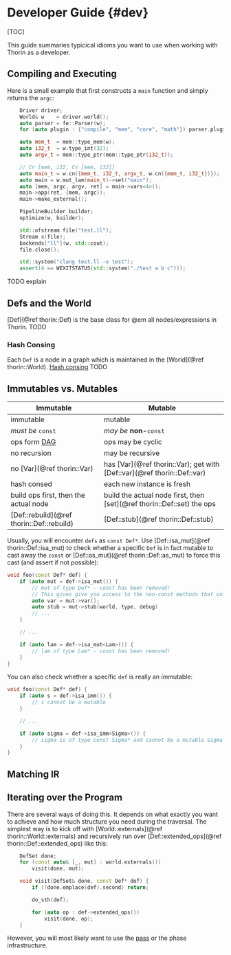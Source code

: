 # Developer Guide {#dev}

[TOC]

This guide summaries typicical idioms you want to use when working with Thorin as a developer.

## Compiling and Executing

Here is a small example that first constructs a `main` function and simply returns the `argc`:
```cpp
    Driver driver;
    World& w    = driver.world();
    auto parser = fe::Parser(w);
    for (auto plugin : {"compile", "mem", "core", "math"}) parser.plugin(plugin);

    auto mem_t  = mem::type_mem(w);
    auto i32_t  = w.type_int(32);
    auto argv_t = mem::type_ptr(mem::type_ptr(i32_t));

    // Cn [mem, i32, Cn [mem, i32]]
    auto main_t = w.cn({mem_t, i32_t, argv_t, w.cn({mem_t, i32_t})});
    auto main = w.mut_lam(main_t)->set("main");
    auto [mem, argc, argv, ret] = main->vars<4>();
    main->app(ret, {mem, argc});
    main->make_external();

    PipelineBuilder builder;
    optimize(w, builder);

    std::ofstream file("test.ll");
    Stream s(file);
    backends["ll"](w, std::cout);
    file.close();

    std::system("clang test.ll -o test");
    assert(4 == WEXITSTATUS(std::system("./test a b c")));
```
TODO explain

## Defs and the World

[Def](@ref thorin::Def) is the base class for @em all nodes/expressions in Thorin.
TODO

### Hash Consing

Each `Def` is a node in a graph which is maintained in the [World](@ref thorin::World).
[Hash consing](https://en.wikipedia.org/wiki/Hash_consing) TODO

## Immutables vs. Mutables

| **Immutable**                                                         | **Mutable**                                                                   |
|-----------------------------------------------------------------------|-------------------------------------------------------------------------------|
| immutable                                                             | mutable                                                                       |
| *must be* `const`                                                     | *may be* **non**-`const`                                                      |
| ops form [DAG](https://en.wikipedia.org/wiki/Directed_acyclic_graph)  | ops may be cyclic                                                             |
| no recursion                                                          | may be recursive                                                              |
| no [Var](@ref thorin::Var)                                            | has [Var](@ref thorin::Var); get with [Def::var](@ref thorin::Def::var)       |
| hash consed                                                           | each new instance is fresh                                                    |
| build ops first, then the actual node                                 | build the actual node first, then [set](@ref thorin::Def::set) the ops        |
| [Def::rebuild](@ref thorin::Def::rebuild)                             | [Def::stub](@ref thorin::Def::stub)                                           |

Usually, you will encounter `defs` as `const Def*`.
Use [Def::isa_mut](@ref thorin::Def::isa_mut) to check whether a specific `Def` is in fact mutable to cast away the `const` or [Def::as_mut](@ref thorin::Def::as_mut) to force this cast (and assert if not possible):
```cpp
void foo(const Def* def) {
    if (auto mut = def->isa_mut()) {
        // mut of type Def* - const has been removed!
        // This gives give you access to the non-const methods that only make sense for mutables:
        auto var = mut->var();
        auto stub = mut->stub(world, type, debug)
        // ...
    }

    // ...

    if (auto lam = def->isa_mut<Lam>()) {
        // lam of type Lam* - const has been removed!
    }
}
```
You can also check whether a specific `def` is really an *imm*utable:
```cpp
void foo(const Def* def) {
    if (auto s = def->isa_imm()) {
        // s cannot be a mutable
    }

    // ...

    if (auto sigma = def->isa_imm<Sigma>()) {
        // sigma is of type const Sigma* and cannot be a mutable Sigma
    }
}
```

## Matching IR

## Iterating over the Program

There are several ways of doing this.
It depends on what exactly you want to achieve and how much structure you need during the traversal.
The simplest way is to kick off with [World::externals](@ref thorin::World::externals) and recursively run over [Def::extended_ops](@ref thorin::Def::extended_ops) like this:
```cpp
    DefSet done;
    for (const auto& [_, mut] : world.externals())
        visit(done, mut);

    void visit(DefSet& done, const Def* def) {
        if (!done.emplace(def).second) return;

        do_sth(def);

        for (auto op : def->extended_ops())
            visit(done, op);
    }

```
However, you will most likely want to use the [pass](passes.md) or the phase infrastructure.
